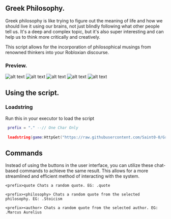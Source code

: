 ## Greek Philosophy.

Greek philosophy is like trying to figure out the meaning of life and how we should live it using our brains, not just blindly following what other people tell us. It's a deep and complex topic, but it's also super interesting and can help us to think more critically and creatively.

This script allows for the incorporation of philosophical musings from renowned thinkers into your Robloxian discourse.

### Preview.

![alt text](https://cdn.discordapp.com/attachments/1051810839792992317/1051811833822052352/image.png)
![alt text](https://cdn.discordapp.com/attachments/1051810839792992317/1051811834316988476/image.png)
![alt text](https://cdn.discordapp.com/attachments/1051810839792992317/1051811834631557172/image.png)
![alt text](https://cdn.discordapp.com/attachments/1051810839792992317/1051811834992263198/image.png)
![alt text](https://cdn.discordapp.com/attachments/1051810839792992317/1051811835327815730/image.png)

## Using the script.

### Loadstring
Run this in your executor to load the script
 ```lua
  prefix = "." --// One Char Only
  
  loadstring(game:HttpGet("https://raw.githubusercontent.com/Saint0-0/Greek-Philosophy-Bot/main/Main.lua"))()
  ```
  
## Commands
Instead of using the buttons in the user interface, you can utilize these chat-based commands to achieve the same result. This allows for a more streamlined and efficient method of interacting with the system.

```
<prefix>quote Chats a random quote. EG: .quote

<prefix><philosophy> Chats a random quote from the selected philosophy. EG: .Stoicism

<prefix><author> Chats a random quote from the selected author. EG: .Marcus Aurelius
```
